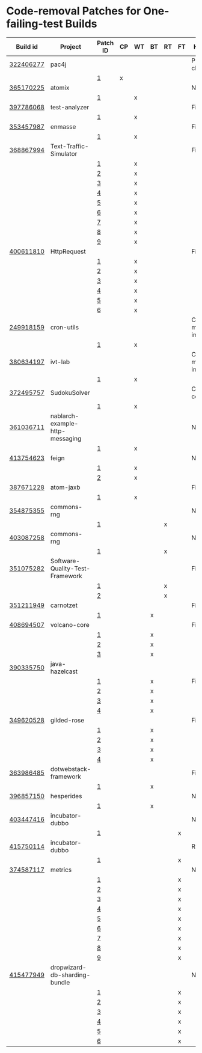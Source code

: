 # Code-removal Patches for One-failing-test Builds

|Build id                                                                                                         |Project                        |Patch ID                                                                      |CP |WT |BT |RT |FT |Human patch                 |Details|
|-----------------------------------------------------------------------------------------------------------------|-------------------------------|------------------------------------------------------------------------------|---|---|---|---|---|----------------------------|-------|
|[322406277](https://github.com/repairnator/repairnator-experiments/tree/e762ed4f8f2035e3a8ef372c60247f4ba54168f3)|pac4j                          |                                                                              |   |   |   |   |   |Pull request closed         |       |
|                                                                                                                 |                               |[1](builds-one-failing-test-case/322406277/code-removal-patches/patch_1.patch)|x  |   |   |   |   |                            |       |
|[365170225](https://github.com/repairnator/repairnator-experiments/tree/4285d1aef8d451abd79a53e75fac346fe0a4a42a)|atomix                         |                                                                              |   |   |   |   |   |Not found                   |       |
|                                                                                                                 |                               |[1](builds-one-failing-test-case/365170225/code-removal-patches/patch_1.patch)|   |x  |   |   |   |                            |       |
|[397786068](https://github.com/repairnator/repairnator-experiments/tree/8a4c55d7c1b001ec63943c22035d39274318ce71)|test-analyzer                  |                                                                              |   |   |   |   |   |Fix test data               |       |
|                                                                                                                 |                               |[1](builds-one-failing-test-case/397786068/code-removal-patches/patch_1.patch)|   |x  |   |   |   |                            |       |
|[353457987](https://github.com/repairnator/repairnator-experiments/tree/974007bbb02f33621679007d8d1bc89f895e073c)|enmasse                        |                                                                              |   |   |   |   |   |Fix test code               |       |
|                                                                                                                 |                               |[1](builds-one-failing-test-case/353457987/code-removal-patches/patch_1.patch)|   |x  |   |   |   |                            |       |
|[368867994](https://github.com/repairnator/repairnator-experiments/tree/fdef386149ada053317edf8c130a3674eadb021f)|Text-Traffic-Simulator         |                                                                              |   |   |   |   |   |Fix test code               |       |
|                                                                                                                 |                               |[1](builds-one-failing-test-case/368867994/code-removal-patches/patch_1.patch)|   |x  |   |   |   |                            |       |
|                                                                                                                 |                               |[2](builds-one-failing-test-case/368867994/code-removal-patches/patch_2.patch)|   |x  |   |   |   |                            |       |
|                                                                                                                 |                               |[3](builds-one-failing-test-case/368867994/code-removal-patches/patch_3.patch)|   |x  |   |   |   |                            |       |
|                                                                                                                 |                               |[4](builds-one-failing-test-case/368867994/code-removal-patches/patch_4.patch)|   |x  |   |   |   |                            |       |
|                                                                                                                 |                               |[5](builds-one-failing-test-case/368867994/code-removal-patches/patch_5.patch)|   |x  |   |   |   |                            |       |
|                                                                                                                 |                               |[6](builds-one-failing-test-case/368867994/code-removal-patches/patch_6.patch)|   |x  |   |   |   |                            |       |
|                                                                                                                 |                               |[7](builds-one-failing-test-case/368867994/code-removal-patches/patch_7.patch)|   |x  |   |   |   |                            |       |
|                                                                                                                 |                               |[8](builds-one-failing-test-case/368867994/code-removal-patches/patch_8.patch)|   |x  |   |   |   |                            |       |
|                                                                                                                 |                               |[9](builds-one-failing-test-case/368867994/code-removal-patches/patch_9.patch)|   |x  |   |   |   |                            |       |
|[400611810](https://github.com/repairnator/repairnator-experiments/tree/15f57d18e2f71f91282135e3fedba12351d1c9d9)|HttpRequest                    |                                                                              |   |   |   |   |   |Fix test code               |       |
|                                                                                                                 |                               |[1](builds-one-failing-test-case/400611810/code-removal-patches/patch_1.patch)|   |x  |   |   |   |                            |       |
|                                                                                                                 |                               |[2](builds-one-failing-test-case/400611810/code-removal-patches/patch_2.patch)|   |x  |   |   |   |                            |       |
|                                                                                                                 |                               |[3](builds-one-failing-test-case/400611810/code-removal-patches/patch_3.patch)|   |x  |   |   |   |                            |       |
|                                                                                                                 |                               |[4](builds-one-failing-test-case/400611810/code-removal-patches/patch_4.patch)|   |x  |   |   |   |                            |       |
|                                                                                                                 |                               |[5](builds-one-failing-test-case/400611810/code-removal-patches/patch_5.patch)|   |x  |   |   |   |                            |       |
|                                                                                                                 |                               |[6](builds-one-failing-test-case/400611810/code-removal-patches/patch_6.patch)|   |x  |   |   |   |                            |       |
|[249918159](https://github.com/repairnator/repairnator-experiments/tree/9a1d57c1d0e8bb356228777d5deb58590c891e8e)|cron-utils                     |                                                                              |   |   |   |   |   |Change method implementation|       |
|                                                                                                                 |                               |[1](builds-one-failing-test-case/249918159/code-removal-patches/patch_1.patch)|   |x  |   |   |   |                            |       |
|[380634197](https://github.com/repairnator/repairnator-experiments/tree/e9fe224f8536176eb02c0a952f0056222e19dbf2)|ivt-lab                        |                                                                              |   |   |   |   |   |Change method implementation|       |
|                                                                                                                 |                               |[1](builds-one-failing-test-case/380634197/code-removal-patches/patch_1.patch)|   |x  |   |   |   |                            |       |
|[372495757](https://github.com/repairnator/repairnator-experiments/tree/8ba2d0f3840327388c549c76122503a0c000aea8)|SudokuSolver                   |                                                                              |   |   |   |   |   |Change condition            |       |
|                                                                                                                 |                               |[1](builds-one-failing-test-case/372495757/code-removal-patches/patch_1.patch)|   |x  |   |   |   |                            |       |
|[361036711](https://github.com/repairnator/repairnator-experiments/tree/42d3d55a6a7da2bdb61107bef0aa02aa0ce396cf)|nablarch-example-http-messaging|                                                                              |   |   |   |   |   |Not found                   |       |
|                                                                                                                 |                               |[1](builds-one-failing-test-case/361036711/code-removal-patches/patch_1.patch)|   |x  |   |   |   |                            |       |
|[413754623](https://github.com/repairnator/repairnator-experiments/tree/8f80f5c65d04ad2e5804f44f40c7088c95e13234)|feign                          |                                                                              |   |   |   |   |   |Not found                   |       |
|                                                                                                                 |                               |[1](builds-one-failing-test-case/413754623/code-removal-patches/patch_1.patch)|   |x  |   |   |   |                            |       |
|                                                                                                                 |                               |[2](builds-one-failing-test-case/413754623/code-removal-patches/patch_2.patch)|   |x  |   |   |   |                            |       |
|[387671228](https://github.com/repairnator/repairnator-experiments/tree/78c1c451ff977e20b523caf43fafca93cd306f8b)|atom-jaxb                      |                                                                              |   |   |   |   |   |Fix test code               |       |
|                                                                                                                 |                               |[1](builds-one-failing-test-case/387671228/code-removal-patches/patch_1.patch)|   |x  |   |   |   |                            |       |
|[354875355](https://github.com/repairnator/repairnator-experiments/tree/863676ac70f08a544ce9cc2d518d2c4434511969)|commons-rng                    |                                                                              |   |   |   |   |   |Not found                   |       |
|                                                                                                                 |                               |[1](builds-one-failing-test-case/354875355/code-removal-patches/patch_1.patch)|   |   |   |x  |   |                            |       |
|[403087258](https://github.com/repairnator/repairnator-experiments/tree/bde6e8936b524270b41002b12a45372d4f58007c)|commons-rng                    |                                                                              |   |   |   |   |   |Not found                   |       |
|                                                                                                                 |                               |[1](builds-one-failing-test-case/403087258/code-removal-patches/patch_1.patch)|   |   |   |x  |   |                            |       |
|[351075282](https://github.com/repairnator/repairnator-experiments/tree/dbf7edc5fd864ee6299068b14eff0267c9e54ff0)|Software-Quality-Test-Framework|                                                                              |   |   |   |   |   |Fix test data               |       |
|                                                                                                                 |                               |[1](builds-one-failing-test-case/351075282/code-removal-patches/patch_1.patch)|   |   |   |x  |   |                            |       |
|                                                                                                                 |                               |[2](builds-one-failing-test-case/351075282/code-removal-patches/patch_2.patch)|   |   |   |x  |   |                            |       |
|[351211949](https://github.com/repairnator/repairnator-experiments/tree/acfa5adb229636361f35e7784efb45d2f3e8368f)|carnotzet                      |                                                                              |   |   |   |   |   |Fix test code               |       |
|                                                                                                                 |                               |[1](builds-one-failing-test-case/351211949/code-removal-patches/patch_1.patch)|   |   |x  |   |   |                            |       |
|[408694507](https://github.com/repairnator/repairnator-experiments/tree/9f15282ffc0d72a77f786e0817a77ee28d3cdc5d)|volcano-core                   |                                                                              |   |   |   |   |   |Fix test code               |       |
|                                                                                                                 |                               |[1](builds-one-failing-test-case/408694507/code-removal-patches/patch_1.patch)|   |   |x  |   |   |                            |       |
|                                                                                                                 |                               |[2](builds-one-failing-test-case/408694507/code-removal-patches/patch_2.patch)|   |   |x  |   |   |                            |       |
|                                                                                                                 |                               |[3](builds-one-failing-test-case/408694507/code-removal-patches/patch_3.patch)|   |   |x  |   |   |                            |       |
|[390335750](https://github.com/repairnator/repairnator-experiments/tree/b4006d5350fe34a529a2dfe7ad43f80c6dd18979)|java-hazelcast                 |                                                                              |   |   |   |   |   |                            |       |
|                                                                                                                 |                               |[1](builds-one-failing-test-case/390335750/code-removal-patches/patch_1.patch)|   |   |x  |   |   |Fix test code               |       |
|                                                                                                                 |                               |[2](builds-one-failing-test-case/390335750/code-removal-patches/patch_2.patch)|   |   |x  |   |   |                            |       |
|                                                                                                                 |                               |[3](builds-one-failing-test-case/390335750/code-removal-patches/patch_3.patch)|   |   |x  |   |   |                            |       |
|                                                                                                                 |                               |[4](builds-one-failing-test-case/390335750/code-removal-patches/patch_4.patch)|   |   |x  |   |   |                            |       |
|[349620528](https://github.com/repairnator/repairnator-experiments/tree/788621757e0a09af3c33260197b01d70df20b0ed)|gilded-rose                    |                                                                              |   |   |   |   |   |Fix test code               |       |
|                                                                                                                 |                               |[1](builds-one-failing-test-case/349620528/code-removal-patches/patch_1.patch)|   |   |x  |   |   |                            |       |
|                                                                                                                 |                               |[2](builds-one-failing-test-case/349620528/code-removal-patches/patch_2.patch)|   |   |x  |   |   |                            |       |
|                                                                                                                 |                               |[3](builds-one-failing-test-case/349620528/code-removal-patches/patch_3.patch)|   |   |x  |   |   |                            |       |
|                                                                                                                 |                               |[4](builds-one-failing-test-case/349620528/code-removal-patches/patch_4.patch)|   |   |x  |   |   |                            |       |
|[363986485](https://github.com/repairnator/repairnator-experiments/tree/c0a1fa5702c5c4b58b69515fbd6072676d3679bf)|dotwebstack-framework          |                                                                              |   |   |   |   |   |Fix test code               |       |
|                                                                                                                 |                               |[1](builds-one-failing-test-case/363986485/code-removal-patches/patch_1.patch)|   |   |x  |   |   |                            |       |
|[396857150](https://github.com/repairnator/repairnator-experiments/tree/e707c6f445dfaffa6b66e626a87a12474aca313e)|hesperides                     |                                                                              |   |   |   |   |   |Not found                   |       |
|                                                                                                                 |                               |[1](builds-one-failing-test-case/396857150/code-removal-patches/patch_1.patch)|   |   |x  |   |   |                            |       |
|[403447416](https://github.com/repairnator/repairnator-experiments/tree/85e2172d82b2e3ee3c78ea63ca75c060580e78c6)|incubator-dubbo                |                                                                              |   |   |   |   |   |No change                   |       |
|                                                                                                                 |                               |[1](builds-one-failing-test-case/403447416/code-removal-patches/patch_1.patch)|   |   |   |   |x  |                            |       |
|[415750114](https://github.com/repairnator/repairnator-experiments/tree/5a9718c5456482e6fc7ad45e7f87673989c77a7e)|incubator-dubbo                |                                                                              |   |   |   |   |   |Revert                      |       |
|                                                                                                                 |                               |[1](builds-one-failing-test-case/415750114/code-removal-patches/patch_1.patch)|   |   |   |   |x  |                            |       |
|[374587117](https://github.com/repairnator/repairnator-experiments/tree/1596f7ae31504996ec3be2bbd4ee298af727c03e)|metrics                        |                                                                              |   |   |   |   |   |No change                   |       |
|                                                                                                                 |                               |[1](builds-one-failing-test-case/374587117/code-removal-patches/patch_1.patch)|   |   |   |   |x  |                            |       |
|                                                                                                                 |                               |[2](builds-one-failing-test-case/374587117/code-removal-patches/patch_2.patch)|   |   |   |   |x  |                            |       |
|                                                                                                                 |                               |[3](builds-one-failing-test-case/374587117/code-removal-patches/patch_3.patch)|   |   |   |   |x  |                            |       |
|                                                                                                                 |                               |[4](builds-one-failing-test-case/374587117/code-removal-patches/patch_4.patch)|   |   |   |   |x  |                            |       |
|                                                                                                                 |                               |[5](builds-one-failing-test-case/374587117/code-removal-patches/patch_5.patch)|   |   |   |   |x  |                            |       |
|                                                                                                                 |                               |[6](builds-one-failing-test-case/374587117/code-removal-patches/patch_6.patch)|   |   |   |   |x  |                            |       |
|                                                                                                                 |                               |[7](builds-one-failing-test-case/374587117/code-removal-patches/patch_7.patch)|   |   |   |   |x  |                            |       |
|                                                                                                                 |                               |[8](builds-one-failing-test-case/374587117/code-removal-patches/patch_8.patch)|   |   |   |   |x  |                            |       |
|                                                                                                                 |                               |[9](builds-one-failing-test-case/374587117/code-removal-patches/patch_9.patch)|   |   |   |   |x  |                            |       |
|[415477949](https://github.com/repairnator/repairnator-experiments/tree/9d4a110655d93136cbfb5147364701c7ca08e0a6)|dropwizard-db-sharding-bundle  |                                                                              |   |   |   |   |   |No change                   |       |
|                                                                                                                 |                               |[1](builds-one-failing-test-case/415477949/code-removal-patches/patch_1.patch)|   |   |   |   |x  |                            |       |
|                                                                                                                 |                               |[2](builds-one-failing-test-case/415477949/code-removal-patches/patch_2.patch)|   |   |   |   |x  |                            |       |
|                                                                                                                 |                               |[3](builds-one-failing-test-case/415477949/code-removal-patches/patch_3.patch)|   |   |   |   |x  |                            |       |
|                                                                                                                 |                               |[4](builds-one-failing-test-case/415477949/code-removal-patches/patch_4.patch)|   |   |   |   |x  |                            |       |
|                                                                                                                 |                               |[5](builds-one-failing-test-case/415477949/code-removal-patches/patch_5.patch)|   |   |   |   |x  |                            |       |
|                                                                                                                 |                               |[6](builds-one-failing-test-case/415477949/code-removal-patches/patch_6.patch)|   |   |   |   |x  |                            |       |

